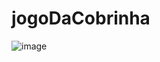 # jogoDaCobrinha

![image](https://user-images.githubusercontent.com/22032553/122801410-7387ac80-d29a-11eb-9e0d-4097430261e0.png)
